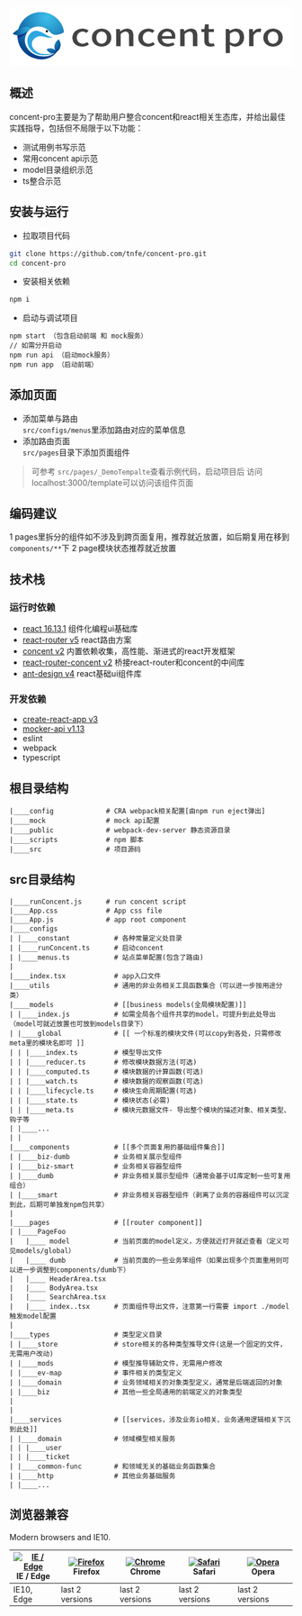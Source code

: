 ![](https://raw.githubusercontent.com/fantasticsoul/assets/master/c2pro/c2pro-banner.png)

## 概述
concent-pro主要是为了帮助用户整合concent和react相关生态库，并给出最佳实践指导，包括但不局限于以下功能：
- 测试用例书写示范
- 常用concent api示范
- model目录组织示范
- ts整合示范

## 安装与运行
- 拉取项目代码
```bash
git clone https://github.com/tnfe/concent-pro.git
cd concent-pro
```

- 安装相关依赖
```bash
npm i
```  

- 启动与调试项目
```bash
npm start （包含启动前端 和 mock服务）
// 如需分开启动
npm run api （启动mock服务）
npm run app （启动前端）
```

## 添加页面
- 添加菜单与路由   
`src/configs/menus`里添加路由对应的菜单信息
- 添加路由页面    
`src/pages`目录下添加页面组件
> 可参考 `src/pages/_DemoTempalte`查看示例代码，启动项目后 访问 localhost:3000/template可以访问该组件页面


## 编码建议
1 pages里拆分的组件如不涉及到跨页面复用，推荐就近放置，如后期复用在移到`components/**`下
2 page模块状态推荐就近放置

## 技术栈
### 运行时依赖
* [react 16.13.1](https://github.com/facebook/create-react-app) 组件化编程ui基础库   
* [react-router v5](https://github.com/ReactTraining/react-router) react路由方案 
* [concent v2](https://github.com/concentjs/concent) 内置依赖收集，高性能、渐进式的react开发框架
* [react-router-concent v2](https://github.com/concentjs/react-router-concent) 桥接react-router和concent的中间库
* [ant-design v4](https://github.com/ant-design/ant-design) react基础ui组件库

### 开发依赖
* [create-react-app v3](https://github.com/facebook/create-react-app)   
* [mocker-api v1.13](https://github.com/jaywcjlove/mocker-api)    
* eslint
* webpack
* typescript

## 根目录结构
```
|____config             # CRA webpack相关配置[由npm run eject弹出]   
|____mock               # mock api配置
|____public             # webpack-dev-server 静态资源目录
|____scripts            # npm 脚本
|____src                # 项目源码
```

## src目录结构
```
|____runConcent.js      # run concent script
|____App.css            # App css file
|____App.js             # app root component
|____configs
| |____constant           # 各种常量定义处目录
| |____runConcent.ts      # 启动concent
| |____menus.ts           # 站点菜单配置(包含了路由)
| 
|____index.tsx            # app入口文件
|____utils                # 通用的非业务相关工具函数集合（可以进一步按用途分类）
|____models               # [[business models(全局模块配置)]]
| |____index.js           # 如需全局各个组件共享的model，可提升到此处导出（model可就近放置也可放到models目录下）
| |____global             # [[ 一个标准的模块文件(可以copy到各处，只需修改meta里的模块名即可 ]]
| | |____index.ts         # 模型导出文件
| | |____reducer.ts       # 修改模块数据方法(可选)
| | |____computed.ts      # 模块数据的计算函数(可选)
| | |____watch.ts         # 模块数据的观察函数(可选)
| | |____lifecycle.ts     # 模块生命周期配置(可选)
| | |____state.ts         # 模块状态(必需)
| | |____meta.ts          # 模块元数据文件- 导出整个模块的描述对象、相关类型、钩子等
| |____...
| |
|____components           # [[多个页面复用的基础组件集合]]
| |____biz-dumb           # 业务相关展示型组件
| |____biz-smart          # 业务相关容器型组件
| |____dumb               # 非业务相关展示型组件（通常会基于UI库定制一些可复用组合）
| |____smart              # 非业务相关容器型组件（剥离了业务的容器组件可以沉淀到此，后期可单独发npm包共享）
|
|____pages                # [[router component]]
| |____PageFoo
|   |____ model           # 当前页面的model定义，方便就近打开就近查看（定义可见models/global）
|   |____ dumb            # 当前页面的一些业务笨组件（如果出现多个页面重用则可以进一步调整到components/dumb下）
|   |____ HeaderArea.tsx  
|   |____ BodyArea.tsx
|   |____ SearchArea.tsx
|   |____ index..tsx      # 页面组件导出文件，注意第一行需要 import ./model 触发model配置
|
|____types                # 类型定义目录
| |____store              # store相关的各种类型推导文件(这是一个固定的文件，无需用户改动)
| |____mods               # 模型推导辅助文件，无需用户修改
| |____ev-map             # 事件相关的类型定义
| |____domain             # 业务领域相关的对象类型定义，通常是后端返回的对象
| |____biz                # 其他一些全局通用的前端定义的对象类型
|
|
|____services             # [[services，涉及业务io相关、业务通用逻辑相关下沉到此处]]
| |____domain             # 领域模型相关服务
| | |____user
| | |____ticket
| |____common-func        # 和领域无关的基础业务函数集合
| |____http               # 其他业务基础服务
| |____...
```

## 浏览器兼容

Modern browsers and IE10.

| [<img src="https://raw.githubusercontent.com/alrra/browser-logos/master/src/edge/edge_48x48.png" alt="IE / Edge" width="24px" height="24px" />](http://godban.github.io/browsers-support-badges/)</br>IE / Edge | [<img src="https://raw.githubusercontent.com/alrra/browser-logos/master/src/firefox/firefox_48x48.png" alt="Firefox" width="24px" height="24px" />](http://godban.github.io/browsers-support-badges/)</br>Firefox | [<img src="https://raw.githubusercontent.com/alrra/browser-logos/master/src/chrome/chrome_48x48.png" alt="Chrome" width="24px" height="24px" />](http://godban.github.io/browsers-support-badges/)</br>Chrome | [<img src="https://raw.githubusercontent.com/alrra/browser-logos/master/src/safari/safari_48x48.png" alt="Safari" width="24px" height="24px" />](http://godban.github.io/browsers-support-badges/)</br>Safari | [<img src="https://raw.githubusercontent.com/alrra/browser-logos/master/src/opera/opera_48x48.png" alt="Opera" width="24px" height="24px" />](http://godban.github.io/browsers-support-badges/)</br>Opera |
| --- | --- | --- | --- | --- |
| IE10, Edge | last 2 versions | last 2 versions | last 2 versions | last 2 versions |
